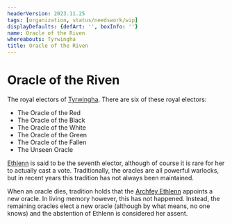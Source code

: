 ```yaml
---
headerVersion: 2023.11.25
tags: [organization, status/needswork/wip]
displayDefaults: {defArt: '', boxInfo: ''}
name: Oracle of the Riven
whereabouts: Tyrwingha
title: Oracle of the Riven
---
```

# Oracle of the Riven

The royal electors of [Tyrwingha](<../gazetteer/greater-sembara/tyrwingha/tyrwingha.md>). There are six of these royal electors:

* The Oracle of the Red
* The Oracle of the Black
* The Oracle of the White
* The Oracle of the Green
* The Oracle of the Fallen
* The Unseen Oracle

[Ethlenn](<../people/extraplanar-powers/archfey-ethlenn.md>) is said to be the seventh elector, although of course it is rare for her to actually cast a vote. Traditionally, the oracles are all powerful warlocks, but in recent years this tradition has not always been maintained.

When an oracle dies, tradition holds that the [Archfey Ethlenn](<../people/extraplanar-powers/archfey-ethlenn.md>) appoints a new oracle. In living memory however, this has not happened. Instead, the remaining oracles elect a new oracle (although by what means, no one knows) and the abstention of Ethlenn is considered her assent.





